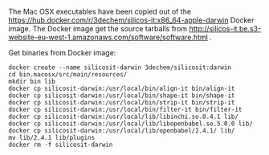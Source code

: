 The Mac OSX executables have been copied out of the https://hub.docker.com/r/3dechem/silicos-it:x86_64-apple-darwin Docker image.
The Docker image get the source tarballs from http://silicos-it.be.s3-website-eu-west-1.amazonaws.com/software/software.html .

Get binaries from Docker image:
```
docker create --name silicosit-darwin 3dechem/silicosit:darwin
cd bin.macosx/src/main/resources/
mkdir bin lib
docker cp silicosit-darwin:/usr/local/bin/align-it bin/align-it
docker cp silicosit-darwin:/usr/local/bin/shape-it bin/shape-it
docker cp silicosit-darwin:/usr/local/bin/strip-it bin/strip-it
docker cp silicosit-darwin:/usr/local/bin/filter-it bin/filter-it
docker cp silicosit-darwin:/usr/local/lib/libinchi.so.0.4.1 lib/
docker cp silicosit-darwin:/usr/local/lib/libopenbabel.so.5.0.0 lib/
docker cp silicosit-darwin:/usr/local/lib/openbabel/2.4.1/ lib/
mv lib/2.4.1 lib/plugins
docker rm -f silicosit-darwin 
```
